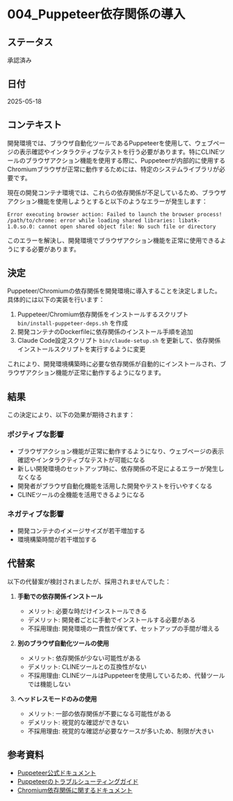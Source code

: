 # 004_Puppeteer依存関係の導入

## ステータス

承認済み

## 日付

2025-05-18

## コンテキスト

開発環境では、ブラウザ自動化ツールであるPuppeteerを使用して、ウェブページの表示確認やインタラクティブなテストを行う必要があります。特にCLINEツールのブラウザアクション機能を使用する際に、Puppeteerが内部的に使用するChromiumブラウザが正常に動作するためには、特定のシステムライブラリが必要です。

現在の開発コンテナ環境では、これらの依存関係が不足しているため、ブラウザアクション機能を使用しようとすると以下のようなエラーが発生します：

```
Error executing browser action: Failed to launch the browser process!
/path/to/chrome: error while loading shared libraries: libatk-1.0.so.0: cannot open shared object file: No such file or directory
```

このエラーを解決し、開発環境でブラウザアクション機能を正常に使用できるようにする必要があります。

## 決定

Puppeteer/Chromiumの依存関係を開発環境に導入することを決定しました。具体的には以下の実装を行います：

1. Puppeteer/Chromium依存関係をインストールするスクリプト `bin/install-puppeteer-deps.sh` を作成
2. 開発コンテナのDockerfileに依存関係のインストール手順を追加
3. Claude Code設定スクリプト `bin/claude-setup.sh` を更新して、依存関係インストールスクリプトを実行するように変更

これにより、開発環境構築時に必要な依存関係が自動的にインストールされ、ブラウザアクション機能が正常に動作するようになります。

## 結果

この決定により、以下の効果が期待されます：

### ポジティブな影響
- ブラウザアクション機能が正常に動作するようになり、ウェブページの表示確認やインタラクティブなテストが可能になる
- 新しい開発環境のセットアップ時に、依存関係の不足によるエラーが発生しなくなる
- 開発者がブラウザ自動化機能を活用した開発やテストを行いやすくなる
- CLINEツールの全機能を活用できるようになる

### ネガティブな影響
- 開発コンテナのイメージサイズが若干増加する
- 環境構築時間が若干増加する

## 代替案

以下の代替案が検討されましたが、採用されませんでした：

1. **手動での依存関係インストール**
   - メリット: 必要な時だけインストールできる
   - デメリット: 開発者ごとに手動でインストールする必要がある
   - 不採用理由: 開発環境の一貫性が保てず、セットアップの手間が増える

2. **別のブラウザ自動化ツールの使用**
   - メリット: 依存関係が少ない可能性がある
   - デメリット: CLINEツールとの互換性がない
   - 不採用理由: CLINEツールはPuppeteerを使用しているため、代替ツールでは機能しない

3. **ヘッドレスモードのみの使用**
   - メリット: 一部の依存関係が不要になる可能性がある
   - デメリット: 視覚的な確認ができない
   - 不採用理由: 視覚的な確認が必要なケースが多いため、制限が大きい

## 参考資料

- [Puppeteer公式ドキュメント](https://pptr.dev/)
- [Puppeteerのトラブルシューティングガイド](https://pptr.dev/troubleshooting)
- [Chromium依存関係に関するドキュメント](https://github.com/puppeteer/puppeteer/blob/main/docs/troubleshooting.md#chrome-headless-doesnt-launch-on-unix)

